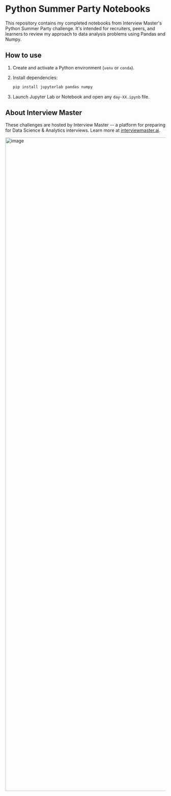# Python Summer Party Notebooks

This repository contains my completed notebooks from Interview Master's Python Summer Party challenge. It's intended for recruiters, peers, and learners to review my approach to data analysis problems using Pandas and Numpy.

## How to use

1. Create and activate a Python environment (`venv` or `conda`).
2. Install dependencies:
   
   ```bash
   pip install jupyterlab pandas numpy
   ```
4. Launch Jupyter Lab or Notebook and open any `day-XX.ipynb` file.

## About Interview Master

These challenges are hosted by Interview Master -- a platform for preparing for Data Science & Analytics interviews. Learn more at [interviewmaster.ai](https://www.interviewmaster.ai).

<img width="2048" height="2048" alt="image" src="https://github.com/user-attachments/assets/d3936e4c-d1a4-4021-9304-028589c0577e" />
